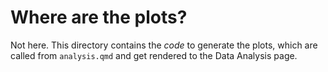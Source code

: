 # Where are the plots?

Not here.
This directory contains the _code_ to generate the plots, which are called from `analysis.qmd` and get rendered to the Data Analysis page.
